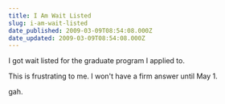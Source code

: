 ```yaml
---
title: I Am Wait Listed
slug: i-am-wait-listed
date_published: 2009-03-09T08:54:08.000Z
date_updated: 2009-03-09T08:54:08.000Z
---
```


I got wait listed for the graduate program I applied to.

This is frustrating to me. I won't have a firm answer until May 1.

gah.
